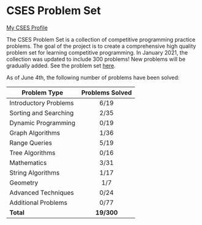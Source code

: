 # CSES Problem Set

[My CSES Profile](https://cses.fi/user/70373)

The CSES Problem Set is a collection of competitive programming practice problems. The goal of the project is to create a comprehensive high quality problem set for learning competitive programming. In January 2021, the collection was updated to include 300 problems! New problems will be gradually added. See the problem set [here](https://cses.fi/problemset/).

As of June 4th, the following number of problems have been solved:

| Problem Type          | Problems Solved |
|-----------------------|:---------------:|
| Introductory Problems |       6/19      |
| Sorting and Searching |       2/35      |
| Dynamic Programming   |       0/19      |
| Graph Algorithms      |       1/36      |
| Range Queries         |       5/19      |
| Tree Algorithms       |       0/16      |
| Mathematics           |       3/31      |
| String Algorithms     |       1/17      |
| Geometry              |       1/7       |
| Advanced Techniques   |       0/24      |
| Additional Problems   |       0/77      |
| **Total**             |    **19/300**   |
